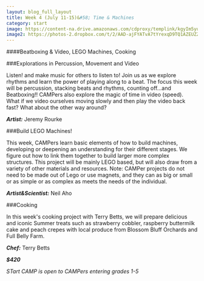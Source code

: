 ```yaml
---
layout: blog_full_layout
title: Week 4 (July 11-15)&#58; Time & Machines
category: start
image: https://content-na.drive.amazonaws.com/cdproxy/templink/kgyIm5yuGSYyhgxgNbBueb-N5lgO8EZc-rC-PiB1EiELAYspN/alt/thumb?viewBox=1366
image2: https://photos-2.dropbox.com/t/2/AAD-ajFYATvA7tYrexqD9TQ1AZEUZZaGSbR9OQLDyWU9ig/12/96179569/jpeg/32x32/1/_/1/2/Tom_rasp_cake.jpg/EPPnz0oY2rYBIAIoAg/NIPaHDhtMjRccX5BgNK04mpdFtmxlOMOAhSAru6653k?size=1024x768&size_mode=3
---
```


####Beatboxing & Video, LEGO Machines, Cooking

###Explorations in Percussion, Movement and Video

Listen! and make music for others to listen to! Join us as we explore rhythms and learn the power of playing along to a beat. The focus this week will be percussion, stacking beats and rhythms, counting off...and Beatboxing!! CAMPers also explore the magic of time in video (speed). What if we video ourselves moving slowly and then play the video back fast? What about the other way around? 

**_Artist:_** Jeremy Rourke


###Build LEGO Machines!

This week, CAMPers learn basic elements of how to build machines, developing or deepening an understanding for their different stages. We figure out how to link them together to build larger more complex structures. This project will be mainly LEGO based, but will also draw from a variety of other materials and resources. Note: CAMPer projects do not need to be made out of Lego or use magnets, and they can as big or small or as simple or as complex as meets the needs of the individual. 

**_Artist&Scientist:_** Neil Aho


###Cooking

In this week's cooking project with Terry Betts, we will prepare delicious and iconic Summer treats such as strawberry cobbler, raspberry buttermilk cake and peach crepes with local produce from Blossom Bluff Orchards and Full Belly Farm. 

**_Chef:_** Terry Betts

**_$420_**

*STart CAMP is open to CAMPers entering grades 1-5*
